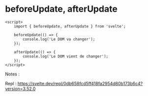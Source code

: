 <!-- .slide: class="with-code-bg-dark" -->

# beforeUpdate, afterUpdate

```svelte
<script>
	import { beforeUpdate, afterUpdate } from 'svelte';

	beforeUpdate(() => {
		console.log('Le DOM va changer');
	});

	afterUpdate(() => {
		console.log('Le DOM vient de changer');
	});
</script>
```

Notes :

Repl : https://svelte.dev/repl/0db658fcd5ff418fa2954d80b173b6c4?version=3.52.0
